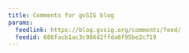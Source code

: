 ```yaml
---
title: Comments for gvSIG blog
params:
  feedlink: https://blog.gvsig.org/comments/feed/
  feedid: 686facb1ac3c986d2ffda6f95be2c719
---
```

